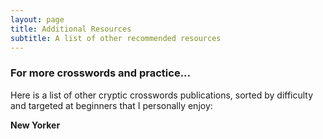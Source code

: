 ```yaml
---
layout: page
title: Additional Resources
subtitle: A list of other recommended resources
---
```


### For more crosswords and practice...

Here is a list of other cryptic crosswords publications, sorted by difficulty and targeted at beginners that I personally enjoy:

**New Yorker**
